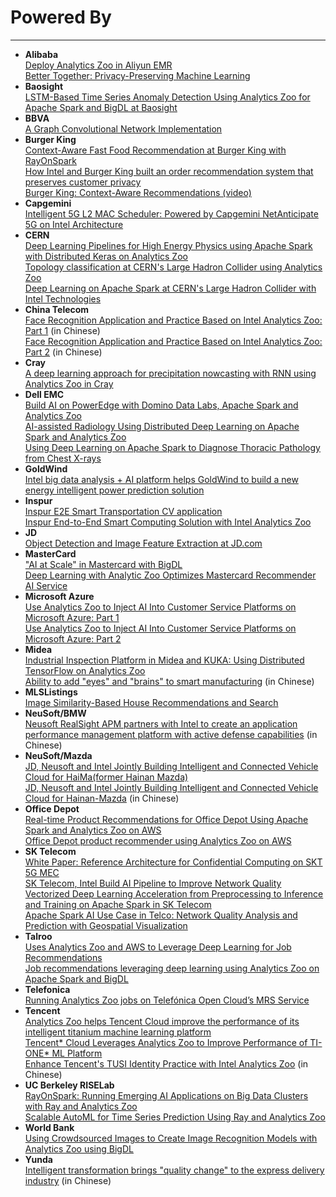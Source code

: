 # Powered By
---

* __Alibaba__
  <br>[Deploy Analytics Zoo in Aliyun EMR](https://partners-intl.aliyun.com/help/doc-detail/93155.htm)
  <br>[Better Together: Privacy-Preserving Machine Learning](https://www.intel.com/content/www/us/en/artificial-intelligence/posts/alibaba-privacy-preserving-machine-learning.html)
* __Baosight__
  <br>[LSTM-Based Time Series Anomaly Detection Using Analytics Zoo for Apache Spark and BigDL at Baosight](https://software.intel.com/en-us/articles/lstm-based-time-series-anomaly-detection-using-analytics-zoo-for-apache-spark-and-bigdl)
* __BBVA__
  <br>[A Graph Convolutional Network Implementation](https://emartinezs44.medium.com/graph-convolutions-networks-ad8295b3ce57)
 * __Burger King__
  <br>[Context-Aware Fast Food Recommendation at Burger King with RayOnSpark](https://medium.com/riselab/context-aware-fast-food-recommendation-at-burger-king-with-rayonspark-2e7a6009dd2d)
  <br>[How Intel and Burger King built an order recommendation system that preserves customer privacy](https://venturebeat.com/2021/04/06/how-intel-and-burger-king-built-an-order-recommendation-system-that-preserves-customer-privacy/)
  <br>[Burger King: Context-Aware Recommendations (video)](https://www.intel.com/content/www/us/en/customer-spotlight/stories/burger-king-ai-customer-story.html)
* __Capgemini__
  <br>[Intelligent 5G L2 MAC Scheduler: Powered by Capgemini NetAnticipate 5G on Intel Architecture](https://networkbuilders.intel.com/solutionslibrary/intelligent-5g-l2-mac-scheduler-powered-by-capgemini-netanticipate-5g-on-intel-architecture)
* __CERN__
 <br>[Deep Learning Pipelines for High Energy Physics using Apache Spark with Distributed Keras on Analytics Zoo](https://databricks.com/session_eu19/deep-learning-pipelines-for-high-energy-physics-using-apache-spark-with-distributed-keras-on-analytics-zoo)
 <br>[Topology classification at CERN's Large Hadron Collider using Analytics Zoo](https://db-blog.web.cern.ch/blog/luca-canali/machine-learning-pipelines-high-energy-physics-using-apache-spark-bigdl)
 <br>[Deep Learning on Apache Spark at CERN's Large Hadron Collider with Intel Technologies](https://databricks.com/session/deep-learning-on-apache-spark-at-cerns-large-hadron-collider-with-intel-technologies)
* __China Telecom__
 <br>[Face Recognition Application and Practice Based on Intel Analytics Zoo: Part 1](https://mp.weixin.qq.com/s/FEiXoTDi-yy04PJ2Mlfl4A) (in Chinese)
 <br>[Face Recognition Application and Practice Based on Intel Analytics Zoo: Part 2](https://mp.weixin.qq.com/s/VIyWRORTAVAAsC4v6Fi0xw) (in Chinese)
* __Cray__ 
<br>[A deep learning approach for precipitation nowcasting with RNN using Analytics Zoo in Cray](https://conferences.oreilly.com/strata/strata-ny-2018/public/schedule/detail/69413)
* __Dell EMC__
<br>[Build AI on PowerEdge with Domino Data Labs, Apache Spark and Analytics Zoo](https://community.emc.com/community/products/rs_for_ai/blog/2019/09/19/build-ai-on-poweredge-with-domino-data-labs-and-apache-spark)
<br>[AI-assisted Radiology Using Distributed Deep
Learning on Apache Spark and Analytics Zoo](https://www.dellemc.com/resources/en-us/asset/white-papers/solutions/h17686_hornet_wp.pdf)
<br>[Using Deep Learning on Apache Spark to Diagnose Thoracic Pathology from Chest X-rays](https://databricks.com/session/using-deep-learning-on-apache-spark-to-diagnose-thoracic-pathology-from-chest-x-rays)
* __GoldWind__
<br>[Intel big data analysis + AI platform helps GoldWind to build a new energy intelligent power prediction solution](https://www.intel.cn/content/www/cn/zh/analytics/artificial-intelligence/create-power-forecasting-solutions.html)
* __Inspur__
<br>[Inspur E2E Smart Transportation CV application](https://jason-dai.github.io/cvpr2021/slides/Inspur%20E2E%20Smart%20Transportation%20CV%20application%20-CVPR21.pdf)
<br>[Inspur End-to-End Smart Computing Solution with Intel Analytics Zoo](https://dpgresources.intel.com/asset-library/inspur-end-to-end-smart-computing-solution-with-intel-analytics-zoo/)
* __JD__
<br>[Object Detection and Image Feature Extraction at JD.com](https://software.intel.com/en-us/articles/building-large-scale-image-feature-extraction-with-bigdl-at-jdcom)
* __MasterCard__
<br> ["AI at Scale" in Mastercard with BigDL](https://www.intel.com/content/www/us/en/developer/articles/technical/ai-at-scale-in-mastercard-with-bigdl0.html)
<br> [Deep Learning with Analytic Zoo Optimizes Mastercard Recommender AI Service](https://software.intel.com/en-us/articles/deep-learning-with-analytic-zoo-optimizes-mastercard-recommender-ai-service)
* __Microsoft Azure__
<br>[Use Analytics Zoo to Inject AI Into Customer Service Platforms on Microsoft Azure: Part 1]( https://software.intel.com/en-us/use-analytics-zoo-to-inject-ai-into-customer-service-platforms-on-microsoft-azure-part-1)
<br>[Use Analytics Zoo to Inject AI Into Customer Service Platforms on Microsoft Azure: Part 2](https://www.infoq.com/articles/analytics-zoo-qa-module/?from=timeline&isappinstalled=0)
* __Midea__
<br>[Industrial Inspection Platform in Midea and KUKA: Using Distributed TensorFlow on Analytics Zoo](https://software.intel.com/en-us/articles/industrial-inspection-platform-in-midea-and-kuka-using-distributed-tensorflow-on-analytics) 
<br>[Ability to add "eyes" and "brains" to smart manufacturing](https://www.intel.cn/content/www/cn/zh/analytics/artificial-intelligence/midea-case-study.html) (in Chinese)
* __MLSListings__
<br>[Image Similarity-Based House Recommendations and Search](https://software.intel.com/content/www/us/en/develop/articles/using-bigdl-to-build-image-similarity-based-house-recommendations.html)
* __NeuSoft/BMW__
<br>[Neusoft RealSight APM partners with Intel to create an application performance management platform with active defense capabilities](https://platform.neusoft.com/2020/01/17/xw-intel.html) (in Chinese)
* __NeuSoft/Mazda__
<br>[JD, Neusoft and Intel Jointly Building Intelligent and Connected Vehicle Cloud for HaiMa(former Hainan Mazda)](https://www.neusoft.com/Products/Platforms/2472/4735110231.html)
<br>[JD, Neusoft and Intel Jointly Building Intelligent and Connected Vehicle Cloud for Hainan-Mazda](https://platform.neusoft.com/2020/06/11/jjfa-haimaqiche.html) (in Chinese)
* __Office Depot__
<br>[Real-time Product Recommendations for Office Depot Using Apache Spark and Analytics Zoo on AWS](https://software.intel.com/en-us/articles/real-time-product-recommendations-for-office-depot-using-apache-spark-and-analytics-zoo-on)
<br>[Office Depot product recommender using Analytics Zoo on AWS](https://conferences.oreilly.com/strata/strata-ca/public/schedule/detail/73079)
* __SK Telecom__
<br>[White Paper: Reference Architecture for Confidential Computing on SKT 5G MEC](https://github.com/analytics-zoo/analytics-zoo.github.io/blob/master/presentations/reference-architecture-for-confidential-computing-on-skt-5g-mec-1635323587.pdf)
<br>[SK Telecom, Intel Build AI Pipeline to Improve Network Quality](https://networkbuilders.intel.com/solutionslibrary/sk-telecom-intel-build-ai-pipeline-to-improve-network-quality)
<br>[Vectorized Deep Learning Acceleration from Preprocessing to Inference and Training on Apache Spark in SK Telecom](https://databricks.com/session_na20/vectorized-deep-learning-acceleration-from-preprocessing-to-inference-and-training-on-apache-spark-in-sk-telecom)
<br>[Apache Spark AI Use Case in Telco: Network Quality Analysis and Prediction with Geospatial Visualization](https://databricks.com/session_eu19/apache-spark-ai-use-case-in-telco-network-quality-analysis-and-prediction-with-geospatial-visualization)
 * __Talroo__
<br>[Uses Analytics Zoo and AWS to Leverage Deep Learning for Job Recommendations](https://software.intel.com/en-us/articles/talroo-uses-analytics-zoo-and-aws-to-leverage-deep-learning-for-job-recommendations)
<br>[Job recommendations leveraging deep learning using Analytics Zoo on Apache Spark and BigDL](https://conferences.oreilly.com/strata/strata-ny-2018/public/schedule/detail/69113)
* __Telefonica__
 <br>[Running Analytics Zoo jobs on Telefónica Open Cloud’s MRS Service](https://medium.com/@fernando.delaiglesia/running-analytics-zoo-jobs-on-telef%C3%B3nica-open-clouds-mrs-service-2e64bc823c50)
* __Tencent__
<br>[Analytics Zoo helps Tencent Cloud improve the performance of its intelligent titanium machine learning platform](https://www.intel.cn/content/www/cn/zh/service-providers/analytics-zoo-helps-tencent-cloud-improve-ti-ml-platform-performance.html)
<br>[Tencent* Cloud Leverages Analytics Zoo to Improve Performance of TI-ONE* ML Platform](https://software.intel.com/content/www/us/en/develop/articles/tencent-cloud-leverages-analytics-zoo-to-improve-performance-of-ti-one-ml-platform.html)
<br>[Enhance Tencent's TUSI Identity Practice with Intel Analytics Zoo](https://mp.weixin.qq.com/s?__biz=MzAwNzc5NzM5Mw==&mid=2651030944&idx=1&sn=d6e06c6e14a7355971953a501689b232&chksm=808f8a5eb7f80348fc8e88c4c9e415341bf43ef6bdf3fd4f3001da89e2c9ba7fa2ed5deeb09a&mpshare=1&scene=1&srcid=0412WxM3eWdsLLoO2TYJGWbS&pass_ticket=E6l%2FfOZNKjhr05lsU7inAVCi7mAy5LFEehvEJOS2ZGdHg6%2FH%2BeBQisHA9sfXDOoy#rd) (in Chinese)
* __UC Berkeley RISELab__
<br>[RayOnSpark: Running Emerging AI Applications on Big Data Clusters with Ray and Analytics Zoo](https://medium.com/riselab/rayonspark-running-emerging-ai-applications-on-big-data-clusters-with-ray-and-analytics-zoo-923e0136ed6a)
<br>[Scalable AutoML for Time Series Prediction Using Ray and Analytics Zoo](https://medium.com/riselab/scalable-automl-for-time-series-prediction-using-ray-and-analytics-zoo-b79a6fd08139)
* __World Bank__
<br>[Using Crowdsourced Images to Create Image Recognition Models with Analytics Zoo using BigDL](https://databricks.com/session/using-crowdsourced-images-to-create-image-recognition-models-with-bigdl)
* __Yunda__
<br>[Intelligent transformation brings "quality change" to the express delivery industry](https://www.intel.cn/content/www/cn/zh/analytics/artificial-intelligence/yunda-brings-quality-change-to-the-express-delivery-industry.html) (in Chinese)

